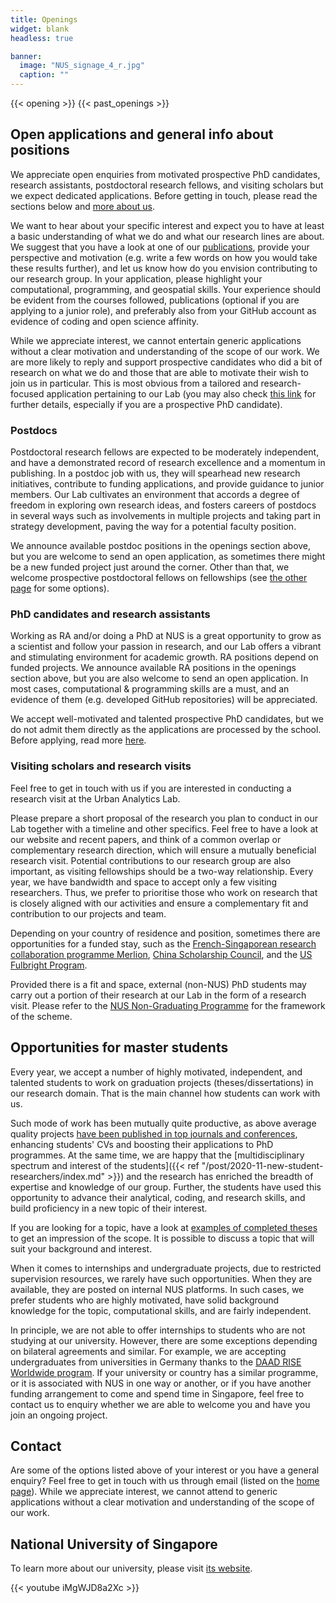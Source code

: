 ```yaml
---
title: Openings
widget: blank
headless: true

banner:
  image: "NUS_signage_4_r.jpg"
  caption: ""
---
```



{{< opening >}}
{{< past_openings >}}

## Open applications and general info about positions

We appreciate open enquiries from motivated prospective PhD candidates, research assistants, postdoctoral research fellows, and visiting scholars but we expect dedicated applications.
Before getting in touch, please read the sections below and [more about us](../why-us).

We want to hear about your specific interest and expect you to have at least a basic understanding of what we do and what our research lines are about.
We suggest that you have a look at one of our [publications](/publication), provide your perspective and motivation (e.g. write a few words on how you would take these results further), and let us know how do you envision contributing to our research group.
In your application, please highlight your computational, programming, and geospatial skills.
Your experience should be evident from the courses followed, publications (optional if you are applying to a junior role), and preferably also from your GitHub account as evidence of coding and open science affinity.

While we appreciate interest, we cannot entertain generic applications without a clear motivation and understanding of the scope of our work.
We are more likely to reply and support prospective candidates who did a bit of research on what we do and those that are able to motivate their wish to join us in particular.
This is most obvious from a tailored and research-focused application pertaining to our Lab (you may also check [this link](../phd) for further details, especially if you are a prospective PhD candidate).

### Postdocs

Postdoctoral research fellows are expected to be moderately independent, and have a demonstrated record of research excellence and a momentum in publishing. 
In a postdoc job with us, they will spearhead new research initiatives, contribute to funding applications, and provide guidance to junior members.
Our Lab cultivates an environment that accords a degree of freedom in exploring own research ideas, and fosters careers of postdocs in several ways such as involvements in multiple projects and taking part in strategy development, paving the way for a potential faculty position.

We announce available postdoc positions in the openings section above, but you are welcome to send an open application, as sometimes there might be a new funded project just around the corner.
Other than that, we welcome prospective postdoctoral fellows on fellowships (see [the other page](../fellowships/) for some options).

### PhD candidates and research assistants

Working as RA and/or doing a PhD at NUS is a great opportunity to grow as a scientist and follow your passion in research, and our Lab offers a vibrant and stimulating environment for academic growth.
RA positions depend on funded projects.
We announce available RA positions in the openings section above, but you are also welcome to send an open application.
In most cases, computational & programming skills are a must, and an evidence of them (e.g. developed GitHub repositories) will be appreciated.

We accept well-motivated and talented prospective PhD candidates, but we do not admit them directly as the applications are processed by the school.
Before applying, read more [here](../phd).

### Visiting scholars and research visits

Feel free to get in touch with us if you are interested in conducting a research visit at the Urban Analytics Lab.

Please prepare a short proposal of the research you plan to conduct in our Lab together with a timeline and other specifics.
Feel free to have a look at our website and recent papers, and think of a common overlap or complementary research direction, which will ensure a mutually beneficial research visit.
Potential contributions to our research group are also important, as visiting fellowships should be a two-way relationship.
Every year, we have bandwidth and space to accept only a few visiting researchers.
Thus, we prefer to prioritise those who work on research that is closely aligned with our activities and ensure a complementary fit and contribution to our projects and team.

Depending on your country of residence and position, sometimes there are opportunities for a funded stay, such as the [French-Singaporean research collaboration programme Merlion](https://www.campusfrance.org/fr/merlion), [China Scholarship Council](https://www.chinesescholarshipcouncil.com), and the [US Fulbright Program](https://www.cies.org).

Provided there is a fit and space, external (non-NUS) PhD students may carry out a portion of their research at our Lab in the form of a research visit.
Please refer to the [NUS Non-Graduating Programme](http://www.nus.edu.sg/registrar/prospective-students/non-graduating/research) for the framework of the scheme.

## Opportunities for master students

Every year, we accept a number of highly motivated, independent, and talented students to work on graduation projects (theses/dissertations) in our research domain.
That is the main channel how students can work with us.

Such mode of work has been mutually quite productive, as above average quality projects [have been published in top journals and conferences](/publication), enhancing students' CVs and boosting their applications to PhD programmes.
At the same time, we are happy that the [multidisciplinary spectrum and interest of the students]({{< ref "/post/2020-11-new-student-researchers/index.md" >}}) and the research has enriched the breadth of expertise and knowledge of our group.
Further, the students have used this opportunity to advance their analytical, coding, and research skills, and build proficiency in a new topic of their interest.

If you are looking for a topic, have a look at [examples of completed theses](/opportunities/student-projects#theses-dissertations-and-capstone-projects) to get an impression of the scope.
It is possible to discuss a topic that will suit your background and interest.

When it comes to internships and undergraduate projects, due to restricted supervision resources, we rarely have such opportunities.
When they are available, they are posted on internal NUS platforms.
In such cases, we prefer students who are highly motivated, have solid background knowledge for the topic, computational skills, and are fairly independent.

In principle, we are not able to offer internships to students who are not studying at our university.
However, there are some exceptions depending on bilateral agreements and similar.
For example, we are accepting undergraduates from universities in Germany thanks to the [DAAD RISE Worldwide program](https://www.daad.de/rise/de/rise-weltweit/).
If your university or country has a similar programme, or it is associated with NUS in one way or another, or if you have another funding arrangement to come and spend time in Singapore, feel free to contact us to enquiry whether we are able to welcome you and have you join an ongoing project.

## Contact

Are some of the options listed above of your interest or you have a general enquiry?
Feel free to get in touch with us through email (listed on the [home page](/#contact)).
While we appreciate interest, we cannot attend to generic applications without a clear motivation and understanding of the scope of our work.


## National University of Singapore

To learn more about our university, please visit [its website](http://www.nus.edu.sg).

{{< youtube iMgWJD8a2Xc >}}
